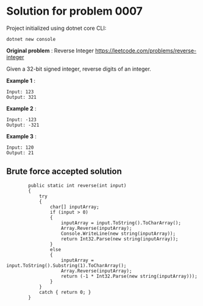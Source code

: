 # Solution for problem 0007 

Project initialized using dotnet core CLI:
```
dotnet new console
```

**Original problem** : Reverse Integer https://leetcode.com/problems/reverse-integer 

Given a 32-bit signed integer, reverse digits of an integer.

**Example 1** :
```
Input: 123
Output: 321
```
**Example 2** :
```
Input: -123
Output: -321
```
**Example 3** :
```
Input: 120
Output: 21
```

## Brute force accepted solution

```
        public static int reverse(int input)
        {
            try
            {
                char[] inputArray;
                if (input > 0)
                {
                    inputArray = input.ToString().ToCharArray();
                    Array.Reverse(inputArray);
                    Console.WriteLine(new string(inputArray));
                    return Int32.Parse(new string(inputArray));
                }
                else
                {
                    inputArray = input.ToString().Substring(1).ToCharArray();
                    Array.Reverse(inputArray);
                    return (-1 * Int32.Parse(new string(inputArray)));
                }
            }
            catch { return 0; }
        }
```